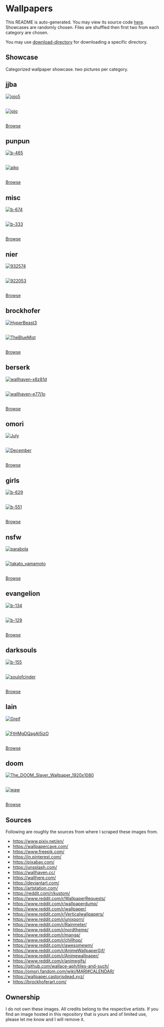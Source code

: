 # Wallpapers

This README is auto-generated. You may view its source code [here](docgen.py).
Showcases are randomly chosen. Files are shuffled then first two
from each category are chosen.

You may use [download-directory](https://download-directory.github.io) for downloading a specific directory.

## Showcase

Categorized wallpaper showcase. two pictures per category.

## jjba

<a href="../jjba/jojo5.png"><img alt="jojo5" src="../jjba/jojo5.png"></a><br/><br/>

<a href="../jjba/jojo.jpg"><img alt="jojo" src="../jjba/jojo.jpg"></a><br/><br/>

[Browse](../jjba/README.md)

## punpun

<a href="../punpun/b-465.jpg"><img alt="b-465" src="../punpun/b-465.jpg"></a><br/><br/>

<a href="../punpun/aiko.jpg"><img alt="aiko" src="../punpun/aiko.jpg"></a><br/><br/>

[Browse](../punpun/README.md)

## misc

<a href="../misc/b-674.jpg"><img alt="b-674" src="../misc/b-674.jpg"></a><br/><br/>

<a href="../misc/b-333.jpg"><img alt="b-333" src="../misc/b-333.jpg"></a><br/><br/>

[Browse](../misc/README.md)

## nier

<a href="../nier/932574.jpg"><img alt="932574" src="../nier/932574.jpg"></a><br/><br/>

<a href="../nier/922053.jpg"><img alt="922053" src="../nier/922053.jpg"></a><br/><br/>

[Browse](../nier/README.md)

## brockhofer

<a href="../brockhofer/HyperBeast3.jpg"><img alt="HyperBeast3" src="../brockhofer/HyperBeast3.jpg"></a><br/><br/>

<a href="../brockhofer/TheBlueMist.jpg"><img alt="TheBlueMist" src="../brockhofer/TheBlueMist.jpg"></a><br/><br/>

[Browse](../brockhofer/README.md)

## berserk

<a href="../berserk/wallhaven-x8z81d.png"><img alt="wallhaven-x8z81d" src="../berserk/wallhaven-x8z81d.png"></a><br/><br/>

<a href="../berserk/wallhaven-e77j1o.jpg"><img alt="wallhaven-e77j1o" src="../berserk/wallhaven-e77j1o.jpg"></a><br/><br/>

[Browse](../berserk/README.md)

## omori

<a href="../omori/July.png"><img alt="July" src="../omori/July.png"></a><br/><br/>

<a href="../omori/December.png"><img alt="December" src="../omori/December.png"></a><br/><br/>

[Browse](../omori/README.md)

## girls

<a href="../girls/b-629.jpg"><img alt="b-629" src="../girls/b-629.jpg"></a><br/><br/>

<a href="../girls/b-551.jpg"><img alt="b-551" src="../girls/b-551.jpg"></a><br/><br/>

[Browse](../girls/README.md)

## nsfw

<a href="../nsfw/parabola.png"><img alt="parabola" src="../nsfw/parabola.png"></a><br/><br/>

<a href="../nsfw/takato_yamamoto.jpg"><img alt="takato_yamamoto" src="../nsfw/takato_yamamoto.jpg"></a><br/><br/>

[Browse](../nsfw/README.md)

## evangelion

<a href="../evangelion/b-134.jpg"><img alt="b-134" src="../evangelion/b-134.jpg"></a><br/><br/>

<a href="../evangelion/b-129.jpg"><img alt="b-129" src="../evangelion/b-129.jpg"></a><br/><br/>

[Browse](../evangelion/README.md)

## darksouls

<a href="../darksouls/b-155.jpg"><img alt="b-155" src="../darksouls/b-155.jpg"></a><br/><br/>

<a href="../darksouls/soulofcinder.jpg"><img alt="soulofcinder" src="../darksouls/soulofcinder.jpg"></a><br/><br/>

[Browse](../darksouls/README.md)

## lain

<a href="../lain/Greif.jpg"><img alt="Greif" src="../lain/Greif.jpg"></a><br/><br/>

<a href="../lain/FtHMgDQagAI5izO.png"><img alt="FtHMgDQagAI5izO" src="../lain/FtHMgDQagAI5izO.png"></a><br/><br/>

[Browse](../lain/README.md)

## doom

<a href="../doom/The_DOOM_Slayer_Wallpaper_1920x1080.jpg"><img alt="The_DOOM_Slayer_Wallpaper_1920x1080" src="../doom/The_DOOM_Slayer_Wallpaper_1920x1080.jpg"></a><br/><br/>

<a href="../doom/waw.jpg"><img alt="waw" src="../doom/waw.jpg"></a><br/><br/>

[Browse](../doom/README.md)

## Sources

Following are roughly the sources from where I scraped these images from.

- <https://www.pixiv.net/en/>
- <https://wallpapercave.com/>
- <https://www.freepik.com/>
- <https://in.pinterest.com/>
- <https://pixabay.com/>
- <https://unsplash.com/>
- <https://wallhaven.cc/>
- <https://wallhere.com/>
- <https://deviantart.com/>
- <https://artstation.com/>
- <https://reddit.com/r/kustom/>
- <https://www.reddit.com/r/WallpaperRequests/>
- <https://www.reddit.com/r/wallpaperdump/>
- <https://www.reddit.com/r/wallpaper/>
- <https://www.reddit.com/r/Verticalwallpapers/>
- <https://www.reddit.com/r/unixporn/>
- <https://www.reddit.com/r/Rainmeter/>
- <https://www.reddit.com/r/nordtheme/>
- <https://www.reddit.com/r/manga/>
- <https://www.reddit.com/r/chillhop/>
- <https://www.reddit.com/r/awesomewm/>
- <https://www.reddit.com/r/AnimeWallpaperGif/>
- <https://www.reddit.com/r/Animewallpaper/>
- <https://www.reddit.com/r/animegifs/>
- <https://github.com/wallace-aph/tiles-and-such/>
- <https://omori.fandom.com/wiki/MARI#CALENDAR/>
- <https://wallpaper.castorisdead.xyz/>
- <https://brockhoferart.com/>

## Ownership

I do not own these images. All credits belong to the respective artists.
If you find an image hosted in this repository that is yours and of limited
use, please let me know and I will remove it.
